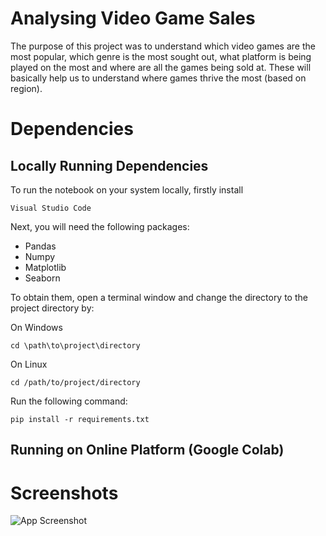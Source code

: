 # Analysing Video Game Sales

The purpose of this project was to understand which video games are the most popular, which genre is the most sought out, what platform is being played on the most and where are all the games being sold at. These will basically help us to understand where games thrive the most (based on region).


# Dependencies
## Locally Running Dependencies
To run the notebook on your system locally, firstly install

`Visual Studio Code`

Next, you will need the following packages:

  * Pandas
  * Numpy
  * Matplotlib
  * Seaborn

To obtain them, open a terminal window and change the directory to the project directory by:

On Windows

```cd \path\to\project\directory```

On Linux

```cd /path/to/project/directory```

Run the following command:
```
pip install -r requirements.txt
```

## Running on Online Platform (Google Colab)
# Screenshots
![App Screenshot](https://via.placeholder.com/468x300?text=App+Screenshot+Here)
